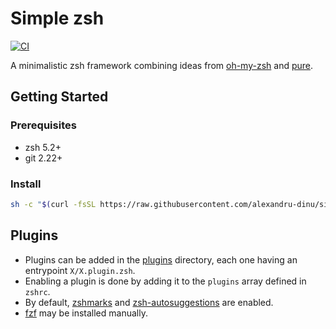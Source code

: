 # Simple zsh

[![CI](https://github.com/alexandru-dinu/simple-zsh/actions/workflows/main.yml/badge.svg)](https://github.com/alexandru-dinu/simple-zsh/actions/workflows/main.yml)

A minimalistic zsh framework combining ideas from [oh-my-zsh](https://github.com/ohmyzsh/ohmyzsh) and [pure](https://github.com/sindresorhus/pure).


## Getting Started

### Prerequisites
- zsh 5.2+
- git 2.22+

### Install
```sh
sh -c "$(curl -fsSL https://raw.githubusercontent.com/alexandru-dinu/simple-zsh/main/install.sh)"
```


## Plugins

- Plugins can be added in the [plugins](https://github.com/alexandru-dinu/simple-zsh/tree/main/plugins) directory, each one having an entrypoint `X/X.plugin.zsh`.
- Enabling a plugin is done by adding it to the `plugins` array defined in `zshrc`.
- By default, [zshmarks](https://github.com/jocelynmallon/zshmarks) and [zsh-autosuggestions](https://github.com/zsh-users/zsh-autosuggestions) are enabled.
- [fzf](https://github.com/junegunn/fzf#using-git) may be installed manually.
